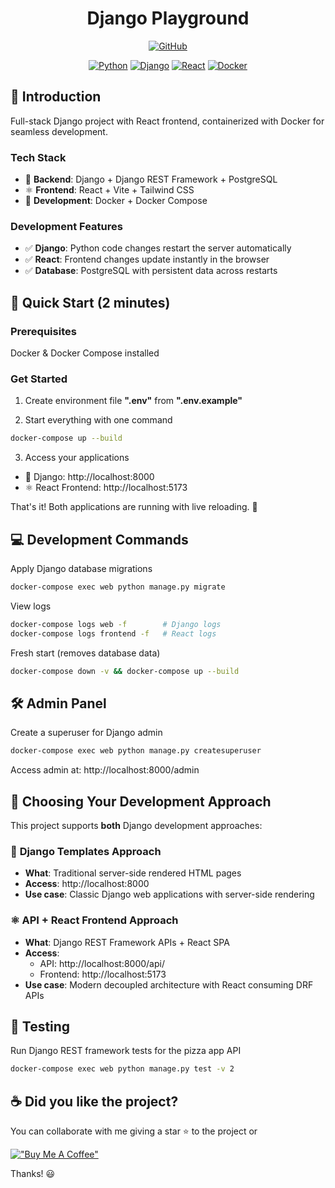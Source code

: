 <div align="center">

# Django Playground

[![GitHub](https://img.shields.io/github/license/mashape/apistatus.svg)](https://github.com/joacod/django-playground/blob/main/LICENSE)

[![Python](https://img.shields.io/badge/python-3670A0?style=for-the-badge&logo=python&logoColor=ffdd54)](https://www.python.org)
[![Django](https://img.shields.io/badge/django-%23092E20.svg?style=for-the-badge&logo=django&logoColor=white)](https://www.djangoproject.com)
[![React](https://img.shields.io/badge/react-%2320232a.svg?style=for-the-badge&logo=react&logoColor=%2361DAFB)](https://react.dev/)
[![Docker](https://img.shields.io/badge/docker-%230db7ed.svg?style=for-the-badge&logo=docker&logoColor=white)](https://www.docker.com/)

</div>

## 👋 Introduction

Full-stack Django project with React frontend, containerized with Docker for seamless development.

### Tech Stack

- 🐍 **Backend**: Django + Django REST Framework + PostgreSQL
- ⚛️ **Frontend**: React + Vite + Tailwind CSS
- 🐳 **Development**: Docker + Docker Compose

### Development Features

- ✅ **Django**: Python code changes restart the server automatically
- ✅ **React**: Frontend changes update instantly in the browser
- ✅ **Database**: PostgreSQL with persistent data across restarts

## 🚀 Quick Start (2 minutes)

### Prerequisites

Docker & Docker Compose installed

### Get Started

1. Create environment file **".env"** from **".env.example"**

2. Start everything with one command

```bash
docker-compose up --build
```

3. Access your applications

- 🐍 Django: http://localhost:8000
- ⚛️ React Frontend: http://localhost:5173

That's it! Both applications are running with live reloading. 🎉

## 💻 Development Commands

Apply Django database migrations

```bash
docker-compose exec web python manage.py migrate
```

View logs

```bash
docker-compose logs web -f        # Django logs
docker-compose logs frontend -f   # React logs
```

Fresh start (removes database data)

```bash
docker-compose down -v && docker-compose up --build
```

## 🛠️ Admin Panel

Create a superuser for Django admin

```bash
docker-compose exec web python manage.py createsuperuser
```

Access admin at: http://localhost:8000/admin

## 📝 Choosing Your Development Approach

This project supports **both** Django development approaches:

### 🐍 **Django Templates Approach**

- **What**: Traditional server-side rendered HTML pages
- **Access**: http://localhost:8000
- **Use case**: Classic Django web applications with server-side rendering

### ⚛️ **API + React Frontend Approach**

- **What**: Django REST Framework APIs + React SPA
- **Access**:
  - API: http://localhost:8000/api/
  - Frontend: http://localhost:5173
- **Use case**: Modern decoupled architecture with React consuming DRF APIs

## 🧪 Testing

Run Django REST framework tests for the pizza app API

```bash
docker-compose exec web python manage.py test -v 2
```

## ☕️ Did you like the project?

You can collaborate with me giving a star ⭐️ to the project or

[!["Buy Me A Coffee"](https://www.buymeacoffee.com/assets/img/custom_images/orange_img.png)](https://www.buymeacoffee.com/joacod)

Thanks! 😃
